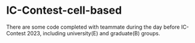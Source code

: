 # IC-Contest-cell-based
There are some code completed with teammate during the day before IC-Contest 2023, including university(E) and graduate(B) groups.
